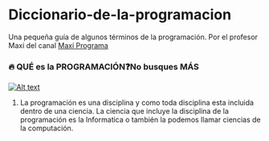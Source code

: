 # Diccionario-de-la-programacion
Una pequeña guía de algunos términos de la programación. Por el profesor Maxi del canal <a href="https://www.youtube.com/channel/UCRHzElEnj-QzNOL7LoTIqOQ">Maxi Programa</a>

### 🔥 QUÉ es la PROGRAMACIÓN❓No busques MÁS
[![Alt text](https://img.youtube.com/vi/aaj8ICk_Glc/0.jpg)](https://www.youtube.com/watch?v=aaj8ICk_Glc)

1. La programación es una disciplina y como toda disciplina esta incluida dentro de una ciencia.
La ciencia que incluye la disciplina de la programación es la Informatica o también la podemos llamar ciencias de la computación.
